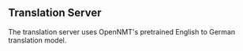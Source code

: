 ## Translation Server
The translation server uses OpenNMT's pretrained English to German translation model.